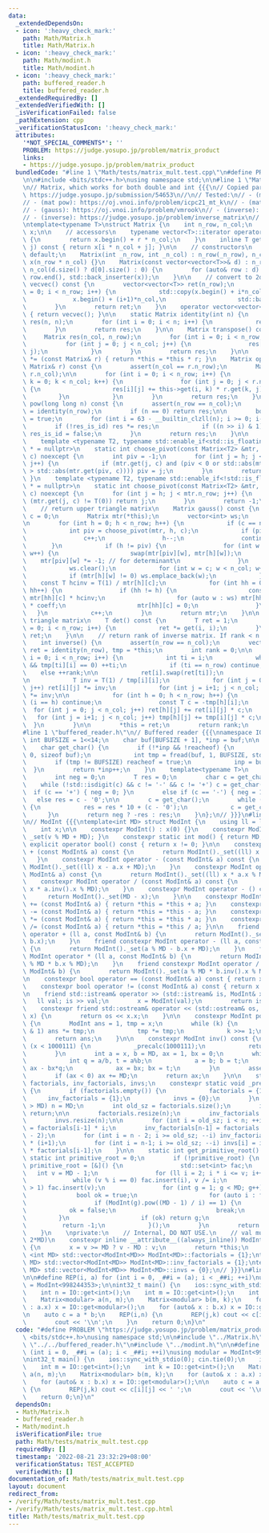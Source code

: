 ```yaml
---
data:
  _extendedDependsOn:
  - icon: ':heavy_check_mark:'
    path: Math/Matrix.h
    title: Math/Matrix.h
  - icon: ':heavy_check_mark:'
    path: Math/modint.h
    title: Math/modint.h
  - icon: ':heavy_check_mark:'
    path: buffered_reader.h
    title: buffered_reader.h
  _extendedRequiredBy: []
  _extendedVerifiedWith: []
  _isVerificationFailed: false
  _pathExtension: cpp
  _verificationStatusIcon: ':heavy_check_mark:'
  attributes:
    '*NOT_SPECIAL_COMMENTS*': ''
    PROBLEM: https://judge.yosupo.jp/problem/matrix_product
    links:
    - https://judge.yosupo.jp/problem/matrix_product
  bundledCode: "#line 1 \"Math/tests/matrix_mult.test.cpp\"\n#define PROBLEM \"https://judge.yosupo.jp/problem/matrix_product\"\
    \n\n#include <bits/stdc++.h>\nusing namespace std;\n\n#line 1 \"Math/Matrix.h\"\
    \n// Matrix, which works for both double and int {{{\n// Copied partially from\
    \ https://judge.yosupo.jp/submission/54653\n//\n// Tested:\n// - (mat mul): https://judge.yosupo.jp/problem/matrix_product\n\
    // - (mat pow): https://oj.vnoi.info/problem/icpc21_mt_k\n// - (mat pow): https://oj.vnoi.info/problem/icpc21_mb_h\n\
    // - (gauss): https://oj.vnoi.info/problem/vmrook\n// - (inverse): https://oj.vnoi.info/problem/dtl_lsr\n\
    // - (inverse): https://judge.yosupo.jp/problem/inverse_matrix\n// - (det): https://judge.yosupo.jp/problem/matrix_det\n\
    \ntemplate<typename T>\nstruct Matrix {\n    int n_row, n_col;\n    vector<T>\
    \ x;\n\n    // accessors\n    typename vector<T>::iterator operator [] (int r)\
    \ {\n        return x.begin() + r * n_col;\n    }\n    inline T get(int i, int\
    \ j) const { return x[i * n_col + j]; }\n\n    // constructors\n    Matrix() =\
    \ default;\n    Matrix(int _n_row, int _n_col) : n_row(_n_row), n_col(_n_col),\
    \ x(n_row * n_col) {}\n    Matrix(const vector<vector<T>>& d) : n_row(d.size()),\
    \ n_col(d.size() ? d[0].size() : 0) {\n        for (auto& row : d) std::copy(row.begin(),\
    \ row.end(), std::back_inserter(x));\n    }\n\n    // convert to 2d vec\n    vector<vector<T>>\
    \ vecvec() const {\n        vector<vector<T>> ret(n_row);\n        for (int i\
    \ = 0; i < n_row; i++) {\n            std::copy(x.begin() + i*n_col,\n       \
    \             x.begin() + (i+1)*n_col,\n                    std::back_inserter(ret[i]));\n\
    \        }\n        return ret;\n    }\n    operator vector<vector<T>>() const\
    \ { return vecvec(); }\n\n    static Matrix identity(int n) {\n        Matrix\
    \ res(n, n);\n        for (int i = 0; i < n; i++) {\n            res[i][i] = 1;\n\
    \        }\n        return res;\n    }\n\n    Matrix transpose() const {\n   \
    \     Matrix res(n_col, n_row);\n        for (int i = 0; i < n_row; i++) {\n \
    \           for (int j = 0; j < n_col; j++) {\n                res[j][i] = this->get(i,\
    \ j);\n            }\n        }\n        return res;\n    }\n\n    Matrix& operator\
    \ *= (const Matrix& r) { return *this = *this * r; }\n    Matrix operator * (const\
    \ Matrix& r) const {\n        assert(n_col == r.n_row);\n        Matrix res(n_row,\
    \ r.n_col);\n\n        for (int i = 0; i < n_row; i++) {\n            for (int\
    \ k = 0; k < n_col; k++) {\n                for (int j = 0; j < r.n_col; j++)\
    \ {\n                    res[i][j] += this->get(i, k) * r.get(k, j);\n       \
    \         }\n            }\n        }\n        return res;\n    }\n\n    Matrix\
    \ pow(long long n) const {\n        assert(n_row == n_col);\n        Matrix res\
    \ = identity(n_row);\n        if (n == 0) return res;\n\n        bool res_is_id\
    \ = true;\n        for (int i = 63 - __builtin_clzll(n); i >= 0; i--) {\n    \
    \        if (!res_is_id) res *= res;\n            if ((n >> i) & 1) res *= (*this),\
    \ res_is_id = false;\n        }\n        return res;\n    }\n\n    // Gauss\n\
    \    template <typename T2, typename std::enable_if<std::is_floating_point<T2>::value>::type\
    \ * = nullptr>\n    static int choose_pivot(const Matrix<T2> &mtr, int h, int\
    \ c) noexcept {\n        int piv = -1;\n        for (int j = h; j < mtr.n_row;\
    \ j++) {\n            if (mtr.get(j, c) and (piv < 0 or std::abs(mtr.get(j, c))\
    \ > std::abs(mtr.get(piv, c)))) piv = j;\n        }\n        return piv;\n   \
    \ }\n    template <typename T2, typename std::enable_if<!std::is_floating_point<T2>::value>::type\
    \ * = nullptr>\n    static int choose_pivot(const Matrix<T2> &mtr, int h, int\
    \ c) noexcept {\n        for (int j = h; j < mtr.n_row; j++) {\n            if\
    \ (mtr.get(j, c) != T(0)) return j;\n        }\n        return -1;\n    }\n\n\
    \    // return upper triangle matrix\n    Matrix gauss() const {\n        int\
    \ c = 0;\n        Matrix mtr(*this);\n        vector<int> ws;\n        ws.reserve(n_col);\n\
    \n        for (int h = 0; h < n_row; h++) {\n            if (c == n_col) break;\n\
    \            int piv = choose_pivot(mtr, h, c);\n            if (piv == -1) {\n\
    \                c++;\n                h--;\n                continue;\n     \
    \       }\n            if (h != piv) {\n                for (int w = 0; w < n_col;\
    \ w++) {\n                    swap(mtr[piv][w], mtr[h][w]);\n                \
    \    mtr[piv][w] *= -1; // for determinant\n                }\n            }\n\
    \            ws.clear();\n            for (int w = c; w < n_col; w++) {\n    \
    \            if (mtr[h][w] != 0) ws.emplace_back(w);\n            }\n        \
    \    const T hcinv = T(1) / mtr[h][c];\n            for (int hh = 0; hh < n_row;\
    \ hh++) {\n                if (hh != h) {\n                    const T coeff =\
    \ mtr[hh][c] * hcinv;\n                    for (auto w : ws) mtr[hh][w] -= mtr[h][w]\
    \ * coeff;\n                    mtr[hh][c] = 0;\n                }\n         \
    \   }\n            c++;\n        }\n        return mtr;\n    }\n\n    // For upper\
    \ triangle matrix\n    T det() const {\n        T ret = 1;\n        for (int i\
    \ = 0; i < n_row; i++) {\n            ret *= get(i, i);\n        }\n        return\
    \ ret;\n    }\n\n    // return rank of inverse matrix. If rank < n -> not invertible\n\
    \    int inverse() {\n        assert(n_row == n_col);\n        vector<vector<T>>\
    \ ret = identity(n_row), tmp = *this;\n        int rank = 0;\n\n        for (int\
    \ i = 0; i < n_row; i++) {\n            int ti = i;\n            while (ti < n_row\
    \ && tmp[ti][i] == 0) ++ti;\n            if (ti == n_row) continue;\n        \
    \    else ++rank;\n\n            ret[i].swap(ret[ti]);\n            tmp[i].swap(tmp[ti]);\n\
    \n            T inv = T(1) / tmp[i][i];\n            for (int j = 0; j < n_col;\
    \ j++) ret[i][j] *= inv;\n            for (int j = i+1; j < n_col; j++) tmp[i][j]\
    \ *= inv;\n\n            for (int h = 0; h < n_row; h++) {\n                if\
    \ (i == h) continue;\n                const T c = -tmp[h][i];\n              \
    \  for (int j = 0; j < n_col; j++) ret[h][j] += ret[i][j] * c;\n             \
    \   for (int j = i+1; j < n_col; j++) tmp[h][j] += tmp[i][j] * c;\n          \
    \  }\n        }\n\n        *this = ret;\n        return rank;\n    }\n};\n// }}}\n\
    #line 1 \"buffered_reader.h\"\n// Buffered reader {{{\nnamespace IO {\n    const\
    \ int BUFSIZE = 1<<14;\n    char buf[BUFSIZE + 1], *inp = buf;\n\n    bool reacheof;\n\
    \    char get_char() {\n        if (!*inp && !reacheof) {\n            memset(buf,\
    \ 0, sizeof buf);\n            int tmp = fread(buf, 1, BUFSIZE, stdin);\n    \
    \        if (tmp != BUFSIZE) reacheof = true;\n            inp = buf;\n      \
    \  }\n        return *inp++;\n    }\n    template<typename T>\n    T get() {\n\
    \        int neg = 0;\n        T res = 0;\n        char c = get_char();\n    \
    \    while (!std::isdigit(c) && c != '-' && c != '+') c = get_char();\n      \
    \  if (c == '+') { neg = 0; }\n        else if (c == '-') { neg = 1; }\n     \
    \   else res = c - '0';\n\n        c = get_char();\n        while (std::isdigit(c))\
    \ {\n            res = res * 10 + (c - '0');\n            c = get_char();\n  \
    \      }\n        return neg ? -res : res;\n    }\n};\n// }}}\n#line 1 \"Math/modint.h\"\
    \n// ModInt {{{\ntemplate<int MD> struct ModInt {\n    using ll = long long;\n\
    \    int x;\n\n    constexpr ModInt() : x(0) {}\n    constexpr ModInt(ll v) {\
    \ _set(v % MD + MD); }\n    constexpr static int mod() { return MD; }\n    constexpr\
    \ explicit operator bool() const { return x != 0; }\n\n    constexpr ModInt operator\
    \ + (const ModInt& a) const {\n        return ModInt()._set((ll) x + a.x);\n \
    \   }\n    constexpr ModInt operator - (const ModInt& a) const {\n        return\
    \ ModInt()._set((ll) x - a.x + MD);\n    }\n    constexpr ModInt operator * (const\
    \ ModInt& a) const {\n        return ModInt()._set((ll) x * a.x % MD);\n    }\n\
    \    constexpr ModInt operator / (const ModInt& a) const {\n        return ModInt()._set((ll)\
    \ x * a.inv().x % MD);\n    }\n    constexpr ModInt operator - () const {\n  \
    \      return ModInt()._set(MD - x);\n    }\n\n    constexpr ModInt& operator\
    \ += (const ModInt& a) { return *this = *this + a; }\n    constexpr ModInt& operator\
    \ -= (const ModInt& a) { return *this = *this - a; }\n    constexpr ModInt& operator\
    \ *= (const ModInt& a) { return *this = *this * a; }\n    constexpr ModInt& operator\
    \ /= (const ModInt& a) { return *this = *this / a; }\n\n    friend constexpr ModInt\
    \ operator + (ll a, const ModInt& b) {\n        return ModInt()._set(a % MD +\
    \ b.x);\n    }\n    friend constexpr ModInt operator - (ll a, const ModInt& b)\
    \ {\n        return ModInt()._set(a % MD - b.x + MD);\n    }\n    friend constexpr\
    \ ModInt operator * (ll a, const ModInt& b) {\n        return ModInt()._set(a\
    \ % MD * b.x % MD);\n    }\n    friend constexpr ModInt operator / (ll a, const\
    \ ModInt& b) {\n        return ModInt()._set(a % MD * b.inv().x % MD);\n    }\n\
    \n    constexpr bool operator == (const ModInt& a) const { return x == a.x; }\n\
    \    constexpr bool operator != (const ModInt& a) const { return x != a.x; }\n\
    \n    friend std::istream& operator >> (std::istream& is, ModInt& x) {\n     \
    \   ll val; is >> val;\n        x = ModInt(val);\n        return is;\n    }\n\
    \    constexpr friend std::ostream& operator << (std::ostream& os, const ModInt&\
    \ x) {\n        return os << x.x;\n    }\n\n    constexpr ModInt pow(ll k) const\
    \ {\n        ModInt ans = 1, tmp = x;\n        while (k) {\n            if (k\
    \ & 1) ans *= tmp;\n            tmp *= tmp;\n            k >>= 1;\n        }\n\
    \        return ans;\n    }\n\n    constexpr ModInt inv() const {\n        if\
    \ (x < 1000111) {\n            _precalc(1000111);\n            return invs[x];\n\
    \        }\n        int a = x, b = MD, ax = 1, bx = 0;\n        while (b) {\n\
    \            int q = a/b, t = a%b;\n            a = b; b = t;\n            t =\
    \ ax - bx*q;\n            ax = bx; bx = t;\n        }\n        assert(a == 1);\n\
    \        if (ax < 0) ax += MD;\n        return ax;\n    }\n\n    static std::vector<ModInt>\
    \ factorials, inv_factorials, invs;\n    constexpr static void _precalc(int n)\
    \ {\n        if (factorials.empty()) {\n            factorials = {1};\n      \
    \      inv_factorials = {1};\n            invs = {0};\n        }\n        if (n\
    \ > MD) n = MD;\n        int old_sz = factorials.size();\n        if (n <= old_sz)\
    \ return;\n\n        factorials.resize(n);\n        inv_factorials.resize(n);\n\
    \        invs.resize(n);\n\n        for (int i = old_sz; i < n; ++i) factorials[i]\
    \ = factorials[i-1] * i;\n        inv_factorials[n-1] = factorials.back().pow(MD\
    \ - 2);\n        for (int i = n - 2; i >= old_sz; --i) inv_factorials[i] = inv_factorials[i+1]\
    \ * (i+1);\n        for (int i = n-1; i >= old_sz; --i) invs[i] = inv_factorials[i]\
    \ * factorials[i-1];\n    }\n\n    static int get_primitive_root() {\n       \
    \ static int primitive_root = 0;\n        if (!primitive_root) {\n           \
    \ primitive_root = [&]() {\n                std::set<int> fac;\n             \
    \   int v = MD - 1;\n                for (ll i = 2; i * i <= v; i++)\n       \
    \             while (v % i == 0) fac.insert(i), v /= i;\n                if (v\
    \ > 1) fac.insert(v);\n                for (int g = 1; g < MD; g++) {\n      \
    \              bool ok = true;\n                    for (auto i : fac)\n     \
    \                   if (ModInt(g).pow((MD - 1) / i) == 1) {\n                \
    \            ok = false;\n                            break;\n               \
    \         }\n                    if (ok) return g;\n                }\n      \
    \          return -1;\n            }();\n        }\n        return primitive_root;\n\
    \    }\n    \nprivate:\n    // Internal, DO NOT USE.\n    // val must be in [0,\
    \ 2*MD)\n    constexpr inline __attribute__((always_inline)) ModInt& _set(ll v)\
    \ {\n        x = v >= MD ? v - MD : v;\n        return *this;\n    }\n};\ntemplate\
    \ <int MD> std::vector<ModInt<MD>> ModInt<MD>::factorials = {1};\ntemplate <int\
    \ MD> std::vector<ModInt<MD>> ModInt<MD>::inv_factorials = {1};\ntemplate <int\
    \ MD> std::vector<ModInt<MD>> ModInt<MD>::invs = {0};\n// }}}\n#line 9 \"Math/tests/matrix_mult.test.cpp\"\
    \n\n#define REP(i, a) for (int i = 0, _##i = (a); i < _##i; ++i)\nusing modular\
    \ = ModInt<998244353>;\n\nint32_t main() {\n    ios::sync_with_stdio(0); cin.tie(0);\n\
    \    int n = IO::get<int>();\n    int m = IO::get<int>();\n    int k = IO::get<int>();\n\
    \    Matrix<modular> a(n, m);\n    Matrix<modular> b(m, k);\n    for (auto& x\
    \ : a.x) x = IO::get<modular>();\n    for (auto& x : b.x) x = IO::get<modular>();\n\
    \n    auto c = a * b;\n    REP(i,n) {\n        REP(j,k) cout << c[i][j] << ' ';\n\
    \        cout << '\\n';\n    }\n    return 0;\n}\n"
  code: "#define PROBLEM \"https://judge.yosupo.jp/problem/matrix_product\"\n\n#include\
    \ <bits/stdc++.h>\nusing namespace std;\n\n#include \"../Matrix.h\"\n#include\
    \ \"../../buffered_reader.h\"\n#include \"../modint.h\"\n\n#define REP(i, a) for\
    \ (int i = 0, _##i = (a); i < _##i; ++i)\nusing modular = ModInt<998244353>;\n\
    \nint32_t main() {\n    ios::sync_with_stdio(0); cin.tie(0);\n    int n = IO::get<int>();\n\
    \    int m = IO::get<int>();\n    int k = IO::get<int>();\n    Matrix<modular>\
    \ a(n, m);\n    Matrix<modular> b(m, k);\n    for (auto& x : a.x) x = IO::get<modular>();\n\
    \    for (auto& x : b.x) x = IO::get<modular>();\n\n    auto c = a * b;\n    REP(i,n)\
    \ {\n        REP(j,k) cout << c[i][j] << ' ';\n        cout << '\\n';\n    }\n\
    \    return 0;\n}\n"
  dependsOn:
  - Math/Matrix.h
  - buffered_reader.h
  - Math/modint.h
  isVerificationFile: true
  path: Math/tests/matrix_mult.test.cpp
  requiredBy: []
  timestamp: '2022-08-21 23:32:29+08:00'
  verificationStatus: TEST_ACCEPTED
  verifiedWith: []
documentation_of: Math/tests/matrix_mult.test.cpp
layout: document
redirect_from:
- /verify/Math/tests/matrix_mult.test.cpp
- /verify/Math/tests/matrix_mult.test.cpp.html
title: Math/tests/matrix_mult.test.cpp
---
```

